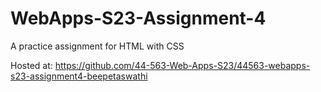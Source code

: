 # WebApps-S23-Assignment-4
A practice assignment for HTML with CSS
<br>

Hosted at: https://github.com/44-563-Web-Apps-S23/44563-webapps-s23-assignment4-beepetaswathi